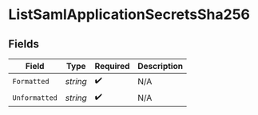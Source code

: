 # ListSamlApplicationSecretsSha256


## Fields

| Field              | Type               | Required           | Description        |
| ------------------ | ------------------ | ------------------ | ------------------ |
| `Formatted`        | *string*           | :heavy_check_mark: | N/A                |
| `Unformatted`      | *string*           | :heavy_check_mark: | N/A                |